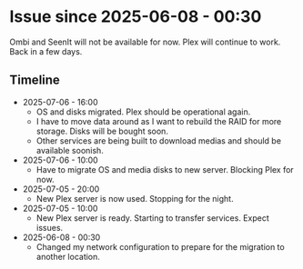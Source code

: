# Issue since 2025-06-08 - 00:30
Ombi and SeenIt will not be available for now. Plex will continue to work. Back in a few days.
## Timeline
- 2025-07-06 - 16:00
  - OS and disks migrated. Plex should be operational again.
  - I have to move data around as I want to rebuild the RAID for more storage. Disks will be bought soon.
  - Other services are being built to download medias and should be available soonish.
- 2025-07-06 - 10:00
  - Have to migrate OS and media disks to new server. Blocking Plex for now.
- 2025-07-05 - 20:00
  - New Plex server is now used. Stopping for the night.
- 2025-07-05 - 10:00
  - New Plex server is ready. Starting to transfer services. Expect issues.
- 2025-06-08 - 00:30
  - Changed my network configuration to prepare for the migration to another location.
